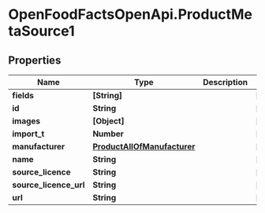 # OpenFoodFactsOpenApi.ProductMetaSource1

## Properties

Name | Type | Description | Notes
------------ | ------------- | ------------- | -------------
**fields** | **[String]** |  | [optional] 
**id** | **String** |  | [optional] 
**images** | **[Object]** |  | [optional] 
**import_t** | **Number** |  | [optional] 
**manufacturer** | [**ProductAllOfManufacturer**](ProductAllOfManufacturer.md) |  | [optional] 
**name** | **String** |  | [optional] 
**source_licence** | **String** |  | [optional] 
**source_licence_url** | **String** |  | [optional] 
**url** | **String** |  | [optional] 


